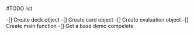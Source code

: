 #TODO list

-[] Create deck object
-[] Create card object
-[] Create evaluation object
-[] Create main function
-[] Get a base demo compelete
